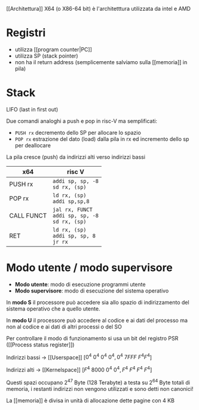 [[Architettura]] X64 (o X86-64 bit) è l'architetttura utilizzata da intel e AMD

# Registri
- utilizza [[program counter|PC]]
- utilizza SP (stack pointer)
- non ha il return address (semplicemente salviamo sulla [[memoria]] in pila)

# Stack
LIFO (last in first out)

Due comandi analoghi a push e pop in risc-V ma semplificati:
- `PUSH rx` decremento dello SP per allocare lo spazio 
- `POP rx` estrazione del dato (load) dalla pila in rx ed incremento dello sp per deallocare

La pila cresce (push) da indirizzi alti verso indirizzi bassi



x64 | risc V
--- | ---
PUSH rx | `addi sp, sp, -8` </br> `sd rx, (sp)`
POP rx | `ld rx, (sp)` </br> `addi sp,sp,8`
CALL FUNCT | `jal rx, FUNCT` </br> `addi sp, sp, -8` </br> `sd rx, (sp)`
RET| `ld rx, (sp)` </br> `addi sp, sp, 8` </br> `jr rx`

# Modo utente / modo supervisore
- **Modo utente**: modo di esecuzione programmi utente
- **Modo supervisore**: modo di esecuzione del sistema operativo

In **modo S** il processore può accedere sia allo spazio di indirizzamento del sistema operativo che a quello utente.

In **modo U** il processore può accedere al codice e ai dati del processo ma non al codice e ai dati di altri processi o del SO


Per controllare il modo di funzionamento si usa un bit del registro PSR ([[Process status register]])

Indirizzi bassi -> [[Userspace]] [$0^4\ 0^4\ 0^4\ 0^4, 0^4\ 7FFF\ F^4 F^4$]


Indirizzi alti -> [[Kernelspace]] [$F^4\ 8000\ 0^4\ 0^4, F^4\ F^4\ F^4\ F^4$]

Questi spazi occupano $2^{47}$ Byte (128 Terabyte) a testa su $2^{64}$ Byte totali di memoria, i restanti indirizzi non vengono utilizzati e sono detti non canonici!

La [[memoria]] è divisa in unità di allocazione dette pagine con 4 KB